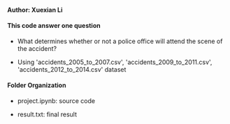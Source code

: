 
#### Author: Xuexian Li
		
#### This code answer one question

 - What determines whether or not a police office will attend the scene of the accident?

 - Using 'accidents_2005_to_2007.csv', 'accidents_2009_to_2011.csv', 'accidents_2012_to_2014.csv' dataset


#### Folder Organization

 - project.ipynb: source code

 - result.txt: final result
